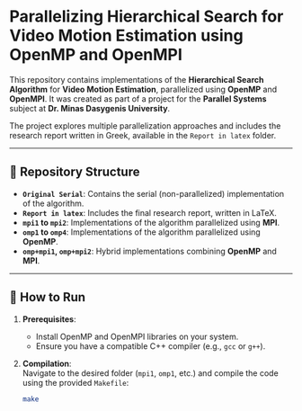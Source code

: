 # Parallelizing Hierarchical Search for Video Motion Estimation using OpenMP and OpenMPI  

This repository contains implementations of the **Hierarchical Search Algorithm** for **Video Motion Estimation**, parallelized using **OpenMP** and **OpenMPI**. It was created as part of a project for the **Parallel Systems** subject at **Dr. Minas Dasygenis University**.  

The project explores multiple parallelization approaches and includes the research report written in Greek, available in the `Report in latex` folder.  

---

## 📂 Repository Structure  

- **`Original Serial`**: Contains the serial (non-parallelized) implementation of the algorithm.  
- **`Report in latex`**: Includes the final research report, written in LaTeX.  
- **`mpi1` to `mpi2`**: Implementations of the algorithm parallelized using **MPI**.  
- **`omp1` to `omp4`**: Implementations of the algorithm parallelized using **OpenMP**.  
- **`omp+mpi1`, `omp+mpi2`**: Hybrid implementations combining **OpenMP** and **MPI**.  

---

## 🚀 How to Run  

1. **Prerequisites**:  
   - Install OpenMP and OpenMPI libraries on your system.  
   - Ensure you have a compatible C++ compiler (e.g., `gcc` or `g++`).  

2. **Compilation**:  
   Navigate to the desired folder (`mpi1`, `omp1`, etc.) and compile the code using the provided `Makefile`:  
   ```bash
   make
